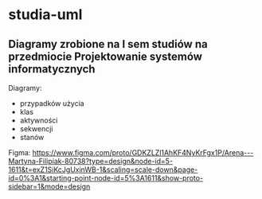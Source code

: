 # studia-uml

## Diagramy zrobione na I sem studiów na przedmiocie Projektowanie systemów informatycznych

Diagramy:
- przypadków użycia
- klas
- aktywności 
- sekwencji
- stanów

Figma: 
https://www.figma.com/proto/GDKZLZl1AhKF4NyKrFgx1P/Arena---Martyna-Filipiak-80738?type=design&node-id=5-1611&t=exZ1SiKcJgUxjnWB-1&scaling=scale-down&page-id=0%3A1&starting-point-node-id=5%3A1611&show-proto-sidebar=1&mode=design
